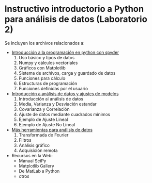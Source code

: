 # Instructivo introductorio a Python para análisis de datos (Laboratorio 2)

Se incluyen los archivos relacionados a:

  - [Introducción a la programación en python con spyder](01_intro_python.md)
    1. Uso básico y tipos de datos
    2. Numpy y cálculos vectoriales
    3. Gráficos con Matplotlib
    4. Sistema de archivos, carga y guardado de datos
    5. Funciones para cálculo
    6. Estructuras de programación
    7. Funciones definidas por el usuario
  - [Introducción a análisis de datos y ajustes de modelos](02_intro_analisis.md)
    1. Introducción al análisis de datos
    2. Media, Varianza y Desviación estandar
    3. Covarianza y Correlación
    4. Ajuste de datos mediante cuadrados mínimos
    5. Ejemplo de Ajuste Lineal
    6. Ejemplo de Ajuste No Lineal
  - [Más herramientas para análisis de datos](03_herramientas_analisis.md)
    1. Transformada de Fourier
    2. Filtros
    3. Análisis gráfico
    4. Adquisición remota
  - Recursos en la Web:
    - Manual SciPy
    - Matplotlib Gallery
    - De MatLab a Python
    - otros
